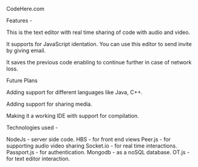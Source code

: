 CodeHere.com

Features - 

This is the text editor with real time sharing of code with audio and video.

It supports for JavaScript identation. You can use this editor to send invite by giving email.

It saves the previous code enabling to continue further in case of network loss.

Future Plans

Adding support for different languages like Java, C++.

Adding support for sharing media.

Making it a working IDE with support for compilation.


Technologies used - 

NodeJs - server side code.
HBS - for front end views
Peer.js - for supporting audio video sharing
Socket.io - for real time interactions.
Passport.js - for authentication.
Mongodb - as a noSQL database.
OT.js - for text editor interaction.

